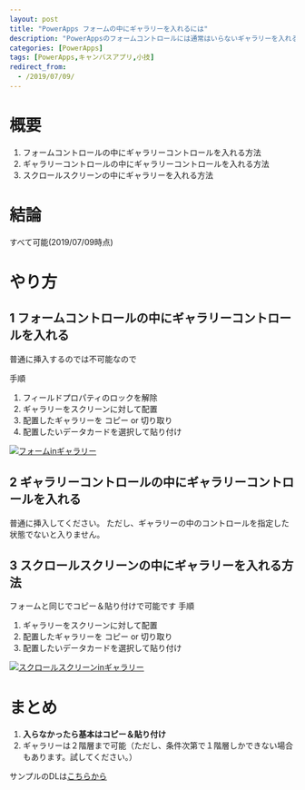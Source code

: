 ```yaml
---
layout: post
title: "PowerApps フォームの中にギャラリーを入れるには"
description: "PowerAppsのフォームコントロールには通常はいらないギャラリーを入れる方法です"
categories: [PowerApps]
tags: [PowerApps,キャンバスアプリ,小技]
redirect_from:
  - /2019/07/09/
---
```


# 概要

1. フォームコントロールの中にギャラリーコントロールを入れる方法
2. ギャラリーコントロールの中にギャラリーコントロールを入れる方法
3. スクロールスクリーンの中にギャラリーを入れる方法


# 結論

すべて可能(2019/07/09時点)

# やり方

## 1 フォームコントロールの中にギャラリーコントロールを入れる

普通に挿入するのでは不可能なので

手順
1. フィールドプロパティのロックを解除
2. ギャラリーをスクリーンに対して配置
3. 配置したギャラリーを コピー or 切り取り
4. 配置したいデータカードを選択して貼り付け

<a class="post-image" href="/assets/blogpost/2019/2019-07-09-002.png">
<img itemprop="image" data-src="/assets/blogpost/2019/2019-07-09-002.png" src="/assets/javascripts/unveil/loader.gif" alt="フォームinギャラリー" />
</a>


## 2 ギャラリーコントロールの中にギャラリーコントロールを入れる

普通に挿入してください。
ただし、ギャラリーの中のコントロールを指定した状態でないと入りません。

## 3 スクロールスクリーンの中にギャラリーを入れる方法

フォームと同じでコピー＆貼り付けで可能です
手順
1. ギャラリーをスクリーンに対して配置
2. 配置したギャラリーを コピー or 切り取り
3. 配置したいデータカードを選択して貼り付け

<a class="post-image" href="/assets/blogpost/2019/2019-07-09-001.PNG">
<img itemprop="image" data-src="/assets/blogpost/2019/2019-07-09-001.PNG" src="/assets/javascripts/unveil/loader.gif" alt="スクロールスクリーンinギャラリー" />
</a>


# まとめ

1. **入らなかったら基本はコピー＆貼り付け**
2. ギャラリーは２階層まで可能（ただし、条件次第で１階層しかできない場合もあります。試してください。）


サンプルのDLは[こちらから](/assets/files/PowerApps/20190709_sample001.msapp)
